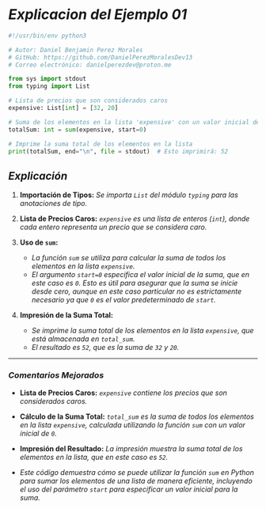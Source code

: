 <!-- Autor: Daniel Benjamin Perez Morales -->
<!-- GitHub: https://github.com/DanielPerezMoralesDev13 -->
<!-- Correo electrónico: danielperezdev@proton.me -->

# ***Explicacion del Ejemplo 01***

```python
#!/usr/bin/env python3

# Autor: Daniel Benjamin Perez Morales
# GitHub: https://github.com/DanielPerezMoralesDev13
# Correo electrónico: danielperezdev@proton.me

from sys import stdout
from typing import List

# Lista de precios que son considerados caros
expensive: List[int] = [32, 20]

# Suma de los elementos en la lista 'expensive' con un valor inicial de 0
totalSum: int = sum(expensive, start=0)

# Imprime la suma total de los elementos en la lista
print(totalSum, end="\n", file = stdout)  # Esto imprimirá: 52
```

## ***Explicación***

1. **Importación de Tipos:** *Se importa `List` del módulo `typing` para las anotaciones de tipo.*

2. **Lista de Precios Caros:** *`expensive` es una lista de enteros (`int`), donde cada entero representa un precio que se considera caro.*

3. **Uso de `sum`:**
   - *La función `sum` se utiliza para calcular la suma de todos los elementos en la lista `expensive`.*
   - *El argumento `start=0` especifica el valor inicial de la suma, que en este caso es `0`. Esto es útil para asegurar que la suma se inicie desde cero, aunque en este caso particular no es estrictamente necesario ya que `0` es el valor predeterminado de `start`.*

4. **Impresión de la Suma Total:**
   - *Se imprime la suma total de los elementos en la lista `expensive`, que está almacenada en `total_sum`.*
   - *El resultado es `52`, que es la suma de `32` y `20`.*

---

### ***Comentarios Mejorados***

- **Lista de Precios Caros:** *`expensive` contiene los precios que son considerados caros.*
- **Cálculo de la Suma Total:** *`total_sum` es la suma de todos los elementos en la lista `expensive`, calculada utilizando la función `sum` con un valor inicial de `0`.*
- **Impresión del Resultado:** *La impresión muestra la suma total de los elementos en la lista, que en este caso es `52`.*

- *Este código demuestra cómo se puede utilizar la función `sum` en Python para sumar los elementos de una lista de manera eficiente, incluyendo el uso del parámetro `start` para especificar un valor inicial para la suma.*
